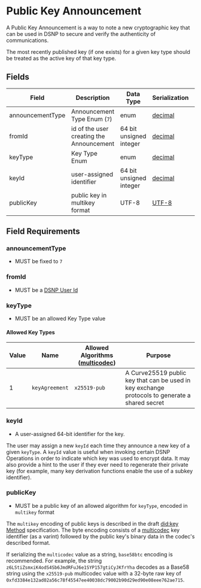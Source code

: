 # Public Key Announcement

A Public Key Announcement is a way to note a new cryptographic key that can be used in DSNP to secure and verify the authenticity of communications.

The most recently published key (if one exists) for a given key type should be treated as the active key of that key type.

## Fields

| Field | Description | Data Type | Serialization | Parquet Type | Bloom Filter |
| ----- | ----------- | --------- | ------------- | ------------ | ------------ |
| announcementType | Announcement Type Enum (`7`) | enum | [decimal](../Serializations.md#decimal) | `INT32` | no |
| fromId | id of the user creating the Announcement | 64 bit unsigned integer | [decimal](../Serializations.md#decimal) | `UINT_64` | YES |
| keyType | Key Type Enum | enum | [decimal](../Serializations.md#decimal)  |`INT32` | YES |
| keyId | user-assigned identifier | 64 bit unsigned integer | [decimal](../Serializations.md#decimal)  |`UINT_64` | no |
| publicKey | public key in multikey format | UTF-8 | [UTF-8](https://datatracker.ietf.org/doc/html/rfc3629) | `UTF8` | no

## Field Requirements

### announcementType

- MUST be fixed to `7`

### fromId

- MUST be a [DSNP User Id](../Identifiers.md#dsnp-user-id)

### keyType

- MUST be an allowed Key Type value

#### Allowed Key Types

| Value | Name | Allowed Algorithms ([multicodec](https://github.com/multiformats/multicodec/blob/master/table.csv)) | Purpose |
| --- | --- | --- | --- |
| 1 | `keyAgreement` | `x25519-pub` | A Curve25519 public key that can be used in key exchange protocols to generate a shared secret |

### keyId

- A user-assigned 64-bit identifier for the key.

The user may assign a new `keyId` each time they announce a new key of a given `keyType`.
A `keyId` value is useful when invoking certain DSNP Operations in order to indicate which key was used to encrypt data.
It may also provide a hint to the user if they ever need to regenerate their private key (for example, many key derivation functions enable the use of a subkey identifier).

### publicKey

- MUST be a public key of an allowed algorithm for `keyType`, encoded in `multikey` format

The `multikey` encoding of public keys is described in the draft [did:key Method](https://w3c-ccg.github.io/did-method-key/) specification.
The byte encoding consists of a [multicodec](https://github.com/multiformats/multicodec/blob/master/table.csv) key identifier (as a varint) followed by the public key's binary data in the codec's described format.

If serializing the `multicodec` value as a string, `base58btc` encoding is recommended.
For example, the string `z6LStiZsmxiK4odS4Sb6JmdRFuJ6e1SYP157gtiCyJKfrYha` decodes as a Base58 string using the `x25519-pub` multicodec value with a 32-byte raw key of `0xfd3384e132ad02a56c78f45547ee40038dc79002b90d29ed90e08eee762ae715`.
